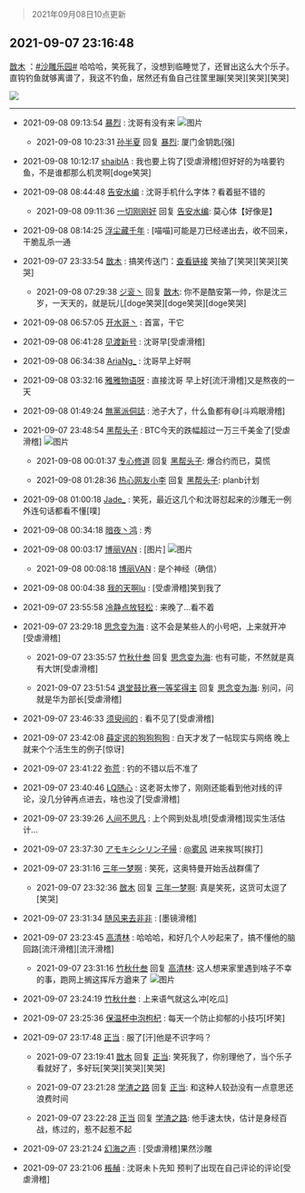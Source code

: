 > 2021年09月08日10点更新
<link rel="stylesheet" href="https://cdn.jsdelivr.net/gh/taotie6/sampleJSON@main/css/photo_show.css">
<meta name="referrer" content="no-referrer" />


 ## 2021-09-07 23:16:48 

 [㪚木](https://www.coolapk.com/feed/29835403?shareKey=ZDIwYzM3MDhhMTI1NjEzNzlkMGM~) ：<a class="feed-link-tag" href="/t/沙雕乐园?type=0">#沙雕乐园#</a> 哈哈哈，笑死我了，没想到临睡觉了，还冒出这么大个乐子。
直钩钓鱼就够离谱了，我这不钓鱼，居然还有鱼自己往筐里蹦[笑哭][笑哭][笑哭] 

<div class="album">
<img class="img-item" src="https://image.coolapk.com/feed/2021/0907/23/1081091_559afde6_7807_2658@1080x5806.png" />
</div>

 ------- 

- 2021-09-08 09:13:54 [暴烈](uid=3307053) : 沈哥有没有来 ![图片](https://image.coolapk.com/feed/2021/0908/09/3307053_e21f756f_3632_7654@1080x2340.jpeg)

    - 2021-09-08 10:23:31 [孙半夏](uid=1851173) 回复 [暴烈](uid=3307053): 厦门金钥匙[强] 

- 2021-09-08 10:12:17 [shaibIA](uid=11318047) : 我也要上钩了[受虐滑稽]但好好的为啥要钓鱼，不是谁都那么机灵啊[doge笑哭] 

- 2021-09-08 08:44:48 [告安水编](uid=1211710) : 沈哥手机什么字体？看着挺不错的 

    - 2021-09-08 09:11:36 [一切刚刚好](uid=701389) 回复 [告安水编](uid=1211710): 莫心体【好像是】 

- 2021-09-08 08:14:25 [浮尘藏千年](uid=618671) : [喵喵]可能是刀已经递出去，收不回来，干脆乱杀一通 

- 2021-09-07 23:33:54 [㪚木](uid=1081091) : 搞笑传送门<!--break-->：<a class="feed-link-url" href="https://www.coolapk.com/feed/29833436?shareKey=ZTlkNzk2NTE5Y2UyNjEzNzg2Mjg~&amp;shareUid=1081091&amp;shareFrom=com.coolapk.market_10.5.3" title="https://www.coolapk.com/feed/29833436?shareKey=ZTlkNzk2NTE5Y2UyNjEzNzg2Mjg~&amp;shareUid=1081091&amp;shareFrom=com.coolapk.market_10.5.3" target="_blank" rel="nofollow">查看链接</a>
笑抽了[笑哭][笑哭][笑哭] 

    - 2021-09-08 07:29:38 [ジ衮丶](uid=494451) 回复 [㪚木](uid=1081091): 你不是酷安第一帅，你是沈三岁，一天天的，就是玩儿[doge笑哭][doge笑哭][doge笑哭] 

- 2021-09-08 06:57:05 [开水哥丶](uid=608451) : 首富，干它 

- 2021-09-08 06:41:28 [见渡新号](uid=868957) : 沈哥早[受虐滑稽] 

- 2021-09-08 06:34:38 [AriaNg_](uid=3504887) : 沈哥早上好啊 

- 2021-09-08 03:32:16 [雅雅物语呀](uid=3068793) : 直接沈哥 早上好[流汗滑稽]又是熬夜的一天 

- 2021-09-08 01:49:24 [無黨派侗誌](uid=963651) : 池子大了，什么鱼都有😅[斗鸡眼滑稽] 

- 2021-09-07 23:48:54 [黑帮头子](uid=2838832) : BTC今天的跌幅超过一万三千美金了[受虐滑稽] ![图片](https://image.coolapk.com/feed/2021/0907/23/2838832_2cbd9d24_9733_4272@1080x2340.jpeg)

    - 2021-09-08 00:01:37 [专心修道](uid=3218687) 回复 [黑帮头子](uid=2838832): 爆合约而已，莫慌 

    - 2021-09-08 01:28:36 [热心网友小李](uid=3083518) 回复 [黑帮头子](uid=2838832): planb计划 

- 2021-09-08 01:00:18 [Jade_](uid=3109651) : 笑死，最近这几个和沈哥怼起来的沙雕无一例外连句话都看不懂[噗] 

- 2021-09-08 00:34:18 [暗夜丶鸿](uid=963178) : 秀 

- 2021-09-08 00:03:17 [博丽VAN](uid=3167897) : [图片] ![图片](https://image.coolapk.com/feed/2021/0828/07/3167897_87f0a615_6149_0253@1920x1279.jpeg)

    - 2021-09-08 00:08:18 [博丽VAN](uid=3167897) : 是个神经（确信） 

- 2021-09-08 00:04:38 [我的天啊lu](uid=2234863) : [受虐滑稽]笑到我了 

- 2021-09-07 23:55:58 [冷静点放轻松](uid=503205) : 来晚了...看不着 

- 2021-09-07 23:29:18 [思念变为海](uid=3297485) : 这不会是某些人的小号吧，上来就开冲[受虐滑稽] 

    - 2021-09-07 23:35:57 [竹秋什叁](uid=2319428) 回复 [思念变为海](uid=3297485): 也有可能，不然就是真有大饼[受虐滑稽] 

    - 2021-09-07 23:51:54 [退堂鼓比赛一等奖得主](uid=2689677) 回复 [思念变为海](uid=3297485): 别问，问就是华为部长[受虐滑稽] 

- 2021-09-07 23:46:33 [须臾间的](uid=11559380) : 看不见了[受虐滑稽] 

- 2021-09-07 23:42:08 [薛定谔的狗狗狗狗](uid=2327954) : 白天才发了一帖现实与网络 晚上就来个个活生生的例子[惊讶] 

- 2021-09-07 23:41:22 [弥荒](uid=1145483) : 钓的不错以后不准了 

- 2021-09-07 23:40:46 [LQ随心](uid=1002360) : 这老哥太惨了，刚刚还能看到他对线的评论，没几分钟再点进去，啥也没了[受虐滑稽] 

- 2021-09-07 23:39:26 [人间不思凡](uid=2080265) : 上个网到处乱喷[受虐滑稽]现实生活估计… 

- 2021-09-07 23:37:30 [アモキシシリン子帰](uid=3122285) : <a class="feed-link-uname" href="/u/雾风">@雾风</a> 进来挨骂[挨打] 

- 2021-09-07 23:31:16 [三年一梦啊](uid=1706749) : 笑死，这奥特曼开始舌战群儒了 

    - 2021-09-07 23:32:36 [㪚木](uid=1081091) 回复 [三年一梦啊](uid=1706749): 真是笑死，这货可太逗了[笑哭] 

- 2021-09-07 23:31:34 [随风来去非非](uid=1121332) : [墨镜滑稽] 

- 2021-09-07 23:23:45 [高清林](uid=8114305) : 哈哈哈，和好几个人吵起来了，搞不懂他的脑回路[流汗滑稽][流汗滑稽] 

    - 2021-09-07 23:31:16 [竹秋什叁](uid=2319428) 回复 [高清林](uid=8114305): 这人想来家里遇到啥子不幸的事，跑网上搁这挥斥方遒来了 ![图片](https://image.coolapk.com/feed/2021/0907/23/2319428_a619f903_8675_3055@1080x1414.jpeg)

- 2021-09-07 23:24:19 [竹秋什叁](uid=2319428) : 上来语气就这么冲[吃瓜] 

- 2021-09-07 23:25:36 [保温杯中泡枸杞](uid=3327022) : 每天一个防止抑郁的小技巧[坏笑] 

- 2021-09-07 23:17:48 [正当](uid=1725957) : 服了[汗]他是不识字吗？ 

    - 2021-09-07 23:19:41 [㪚木](uid=1081091) 回复 [正当](uid=1725957): 笑死我了，你别理他了，当个乐子看就好了，多好玩[笑哭][笑哭][笑哭] 

    - 2021-09-07 23:21:28 [学渣之路](uid=935369) 回复 [正当](uid=1725957): 和这种人较劲没有一点意思还浪费时间 

    - 2021-09-07 23:22:28 [正当](uid=1725957) 回复 [学渣之路](uid=935369): 他手速太快，估计是身经百战，练过的，惹不起惹不起 

- 2021-09-07 23:21:24 [幻海之声](uid=2437973) : [受虐滑稽]果然沙雕 

- 2021-09-07 23:21:06 [棖赬](uid=931767) : 沈哥未卜先知 预判了出现在自己评论的评论[受虐滑稽] 


